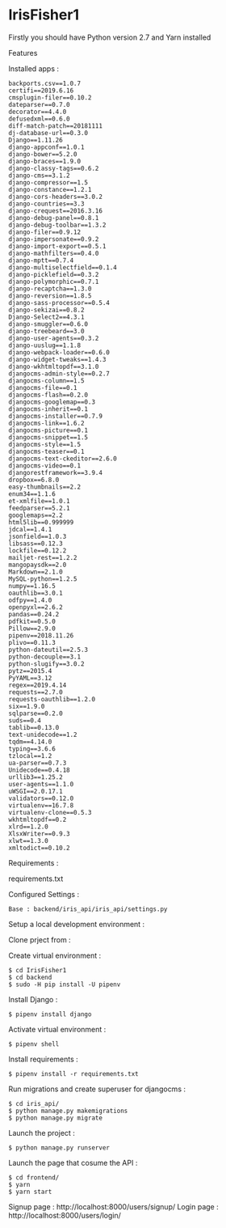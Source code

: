 # IrisFisher1

Firstly you should have Python version 2.7 and Yarn installed 

Features

Installed apps :


	backports.csv==1.0.7
	certifi==2019.6.16
	cmsplugin-filer==0.10.2
	dateparser==0.7.0
	decorator==4.4.0
	defusedxml==0.6.0
	diff-match-patch==20181111
	dj-database-url==0.3.0
	Django==1.11.26
	django-appconf==1.0.1
	django-bower==5.2.0
	django-braces==1.9.0
	django-classy-tags==0.6.2
	django-cms==3.1.2
	django-compressor==1.5
	django-constance==1.2.1
	django-cors-headers==3.0.2
	django-countries==3.3
	django-crequest==2016.3.16
	django-debug-panel==0.8.1
	django-debug-toolbar==1.3.2
	django-filer==0.9.12
	django-impersonate==0.9.2
	django-import-export==0.5.1
	django-mathfilters==0.4.0
	django-mptt==0.7.4
	django-multiselectfield==0.1.4
	django-picklefield==0.3.2
	django-polymorphic==0.7.1
	django-recaptcha==1.3.0
	django-reversion==1.8.5
	django-sass-processor==0.5.4
	django-sekizai==0.8.2
	Django-Select2==4.3.1
	django-smuggler==0.6.0
	django-treebeard==3.0
	django-user-agents==0.3.2
	django-uuslug==1.1.8
	django-webpack-loader==0.6.0
	django-widget-tweaks==1.4.3
	django-wkhtmltopdf==3.1.0
	djangocms-admin-style==0.2.7
	djangocms-column==1.5
	djangocms-file==0.1
	djangocms-flash==0.2.0
	djangocms-googlemap==0.3
	djangocms-inherit==0.1
	djangocms-installer==0.7.9
	djangocms-link==1.6.2
	djangocms-picture==0.1
	djangocms-snippet==1.5
	djangocms-style==1.5
	djangocms-teaser==0.1
	djangocms-text-ckeditor==2.6.0
	djangocms-video==0.1
	djangorestframework==3.9.4
	dropbox==6.8.0
	easy-thumbnails==2.2
	enum34==1.1.6
	et-xmlfile==1.0.1
	feedparser==5.2.1
	googlemaps==2.2
	html5lib==0.999999
	jdcal==1.4.1
	jsonfield==1.0.3
	libsass==0.12.3
	lockfile==0.12.2
	mailjet-rest==1.2.2
	mangopaysdk==2.0
	Markdown==2.1.0
	MySQL-python==1.2.5
	numpy==1.16.5
	oauthlib==3.0.1
	odfpy==1.4.0
	openpyxl==2.6.2
	pandas==0.24.2
	pdfkit==0.5.0
	Pillow==2.9.0
	pipenv==2018.11.26
	plivo==0.11.3
	python-dateutil==2.5.3
	python-decouple==3.1
	python-slugify==3.0.2
	pytz==2015.4
	PyYAML==3.12
	regex==2019.4.14
	requests==2.7.0
	requests-oauthlib==1.2.0
	six==1.9.0
	sqlparse==0.2.0
	suds==0.4
	tablib==0.13.0
	text-unidecode==1.2
	tqdm==4.14.0
	typing==3.6.6
	tzlocal==1.2
	ua-parser==0.7.3
	Unidecode==0.4.18
	urllib3==1.25.2
	user-agents==1.1.0
	uWSGI==2.0.17.1
	validators==0.12.0
	virtualenv==16.7.8
	virtualenv-clone==0.5.3
	wkhtmltopdf==0.2
	xlrd==1.2.0
	XlsxWriter==0.9.3
	xlwt==1.3.0
	xmltodict==0.10.2





Requirements :

requirements.txt

Configured Settings :

	Base : backend/iris_api/iris_api/settings.py
 
 

Setup a local development environment :
 

Clone prject from :


Create virtual environment :

   	$ cd IrisFisher1
	$ cd backend
   	$ sudo -H pip install -U pipenv 

Install Django :  

	$ pipenv install django 

Activate virtual environment :

   	$ pipenv shell


Install requirements :

   	$ pipenv install -r requirements.txt


Run migrations and create superuser for djangocms :

   	$ cd iris_api/
	$ python manage.py makemigrations
	$ python manage.py migrate
	

Launch the project :

	$ python manage.py runserver


Launch the page that cosume the API :

	$ cd frontend/
	$ yarn 
	$ yarn start 


Signup page : http://localhost:8000/users/signup/
Login page : http://localhost:8000/users/login/





 
